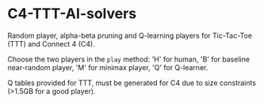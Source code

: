 # C4-TTT-AI-solvers

Random player, alpha-beta pruning and Q-learning players for Tic-Tac-Toe (TTT) and Connect 4 (C4).

Choose the two players in the `play` method: 'H' for human, 'B' for baseline near-random player, 'M' for minimax player, 'Q' for Q-learner.

Q tables provided for TTT, must be generated for C4 due to size constraints (>1.5GB for a good player).
